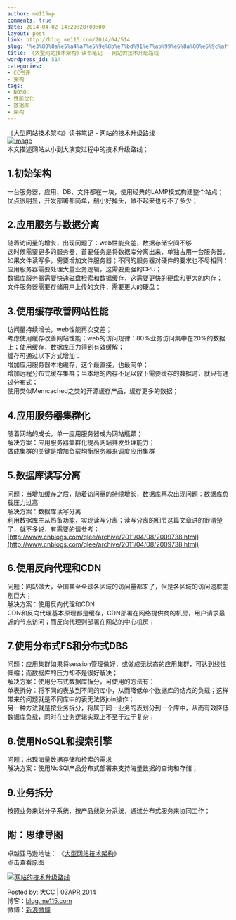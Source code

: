 ```yaml
---
author: me115wp
comments: true
date: 2014-04-02 14:29:28+00:00
layout: post
link: http://blog.me115.com/2014/04/514
slug: '%e3%80%8a%e5%a4%a7%e5%9e%8b%e7%bd%91%e7%ab%99%e6%8a%80%e6%9c%af%e6%9e%b6%e6%9e%84%e3%80%8b%e8%af%bb%e4%b9%a6%e7%ac%94%e8%ae%b0-%e7%bd%91%e7%ab%99%e7%9a%84%e6%8a%80%e6%9c%af%e5%8d%87%e7%ba%a7'
title: 《大型网站技术架构》读书笔记 - 网站的技术升级路线
wordpress_id: 514
categories:
- CC书评
- 架构
tags:
- NOSQL
- 性能优化
- 数据库
- 架构
---
```


《大型网站技术架构》读书笔记 - 网站的技术升级路线     
[![image](http://blog.me115.com/wp-content/uploads/2014/04/image.png)](http://www.amazon.cn/%E5%A4%A7%E5%9E%8B%E7%BD%91%E7%AB%99%E6%8A%80%E6%9C%AF%E6%9E%B6%E6%9E%84-%E6%A0%B8%E5%BF%83%E5%8E%9F%E7%90%86%E4%B8%8E%E6%A1%88%E4%BE%8B%E5%88%86%E6%9E%90-%E6%9D%8E%E6%99%BA%E6%85%A7/dp/B00F3Z26G8?SubscriptionId=AKIAJOMEZLLKFEWYT4PQ&tag=z08-23&linkCode=xm2&camp=2025&creative=165953&creativeASIN=B00F3Z26G8)       
本文描述网站从小到大演变过程中的技术升级路线；





## 1.初始架构





一台服务器，应用、DB、文件都在一块，使用经典的LAMP模式构建整个站点；     
优点很明显，开发部署都简单，船小好掉头，做不起来也亏不了多少；





## 2.应用服务与数据分离





随着访问量的增长，出现问题了：web性能变差，数据存储空间不够     
这时候需要更多的服务器，首要任务是将数据库分离出来，单独占用一台服务器，如果文件读写多，需要增加文件服务器；不同的服务器对硬件的要求也不尽相同：      
应用服务器需要处理大量业务逻辑，这需要更强的CPU；      
数据库服务器需要快速磁盘检索和数据缓存，这需要更快的硬盘和更大的内存；      
文件服务器需要存储用户上传的文件，需要更大的硬盘；





## 3.使用缓存改善网站性能





访问量持续增长，web性能再次变差；     
考虑使用缓存改善网站性能；web的访问规律：80%业务访问集中在20%的数据上；使用缓存，数据库压力得到有效缓解；      
缓存可通过以下方式增加：      
增加应用服务器本地缓存，这个最直接，也最简单；      
增加远程分布式缓存集群；当本地的内存不足以放下需要缓存的数据时，就只有通过分布式；      
使用类似Memcached之类的开源缓存产品，缓存更多的数据；





## 4.应用服务器集群化





随着网站的成长，单一应用服务器成为网站瓶颈；     
解决方案：应用服务器集群化提高网站并发处理能力；      
做成集群的关键是增加负载均衡服务器来调度应用集群





## 5.数据库读写分离





问题：当增加缓存之后，随着访问量的持续增长，数据库再次出现问题：数据库负载压力过高     
解决方案：数据库读写分离      
利用数据库主从热备功能，实现读写分离；读写分离的细节这篇文章讲的很清楚了，就不多说，有需要的请参考：[http://www.cnblogs.com/qlee/archive/2011/04/08/2009738.html](http://www.cnblogs.com/qlee/archive/2011/04/08/2009738.html)





## 6.使用反向代理和CDN





问题：网站做大，全国甚至全球各区域的访问量都来了，但是各区域的访问速度差别巨大；     
解决方案：使用反向代理和CDN      
CDN和反向代理基本原理都是缓存，CDN部署在网络提供商的机房，用户请求最近的节点访问；而反向代理则部署在网站的中心机房；





## 7.使用分布式FS和分布式DBS





问题：应用集群如果将session管理做好，或做成无状态的应用集群，可达到线性伸缩；而数据库的压力却不是很好解决；     
解决方案：使用分布式数据库拆分，可使用的方法有：      
单表拆分：将不同的表放到不同的库中，从而降低单个数据库的结点的负载；这样带来的问题就是不同库中的表无法做join操作；      
另一种方法就是按业务拆分，将属于同一业务的表划分到一个库中，从而有效降低数据库负载，同时在业务逻辑实现上不至于过于复杂；





## 8.使用NoSQL和搜索引擎





问题：出现海量数据存储和检索的需求     
解决方案：使用NoSQl产品分布式部署来支持海量数据的查询和存储；





## 9.业务拆分





按照业务来划分子系统，按产品线划分系统，通过分布式服务来协同工作；





## 附：思维导图





卓越亚马逊地址： 《[大型网站技术架构](http://www.amazon.cn/%E5%A4%A7%E5%9E%8B%E7%BD%91%E7%AB%99%E6%8A%80%E6%9C%AF%E6%9E%B6%E6%9E%84-%E6%A0%B8%E5%BF%83%E5%8E%9F%E7%90%86%E4%B8%8E%E6%A1%88%E4%BE%8B%E5%88%86%E6%9E%90-%E6%9D%8E%E6%99%BA%E6%85%A7/dp/B00F3Z26G8?SubscriptionId=AKIAJOMEZLLKFEWYT4PQ&tag=z08-23&linkCode=xm2&camp=2025&creative=165953&creativeASIN=B00F3Z26G8)》      
点击查看原图





[![网站的技术升级路线](http://blog.me115.com/wp-content/uploads/2014/04/thumb.jpg)](http://blog.me115.com/wp-content/uploads/2014/04/cda5b34cfb54.jpg)





Posted by: 大CC | 03APR,2014     
博客：[blog.me115.com](http://blog.me115.com)      
微博：[新浪微博](http://weibo.com/bigcc115)




